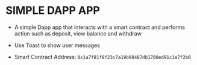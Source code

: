 # SIMPLE DAPP APP

- A simple Dapp app that interacts with a smart contract and performs action such as deposit, view balance and withdraw

- Use Toast to show user messages

- Smart Contract Address: ```0x1a7f81f8f23c7a19b08487db1700ed91c1e7f2b0```


